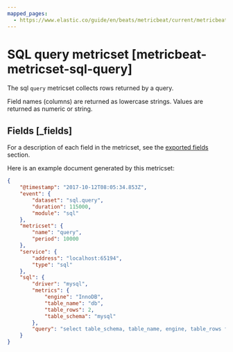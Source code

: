 ```yaml
---
mapped_pages:
  - https://www.elastic.co/guide/en/beats/metricbeat/current/metricbeat-metricset-sql-query.html
---
```


<!-- This file is generated! See scripts/mage/docs_collector.go -->

# SQL query metricset [metricbeat-metricset-sql-query]

The sql `query` metricset collects rows returned by a query.

Field names (columns) are returned as lowercase strings. Values are returned as numeric or string.

## Fields [_fields]

For a description of each field in the metricset, see the [exported fields](/reference/metricbeat/exported-fields-sql.md) section.

Here is an example document generated by this metricset:

```json
{
    "@timestamp": "2017-10-12T08:05:34.853Z",
    "event": {
        "dataset": "sql.query",
        "duration": 115000,
        "module": "sql"
    },
    "metricset": {
        "name": "query",
        "period": 10000
    },
    "service": {
        "address": "localhost:65194",
        "type": "sql"
    },
    "sql": {
        "driver": "mysql",
        "metrics": {
            "engine": "InnoDB",
            "table_name": "db",
            "table_rows": 2,
            "table_schema": "mysql"
        },
        "query": "select table_schema, table_name, engine, table_rows from information_schema.tables where table_rows \u003e 0;"
    }
}
```
